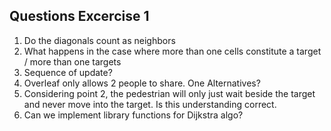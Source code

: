 ## Questions Excercise 1

1. Do the diagonals count as neighbors
2. What happens in the case where more than one cells constitute a target / more than one targets
3. Sequence of update?
4. Overleaf only allows 2 people to share. One Alternatives?
5. Considering point 2, the pedestrian will only just wait beside the target and never move into the target. Is this understanding correct.
6. Can we implement library functions for Dijkstra algo?

